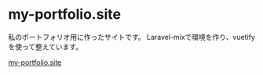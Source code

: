 # my-portfolio.site
私のポートフォリオ用に作ったサイトです。
Laravel-mixで環境を作り、vuetifyを使って整えています。


[my-portfolio.site](https://my-portfolio.site/)
